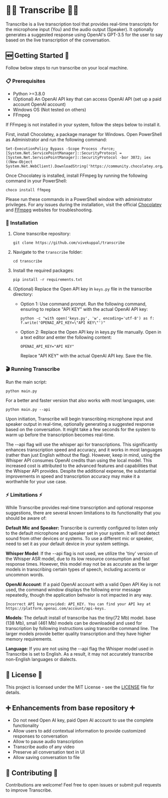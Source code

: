 
# 👂🏻️ Transcribe ✍🏼️

Transcribe is a live transcription tool that provides real-time transcripts for the microphone input (You) and the audio output (Speaker). It optionally generates a suggested response using OpenAI's GPT-3.5 for the user to say based on the live transcription of the conversation.

## 🆕 Getting Started 🥇

Follow below steps to run transcribe on your local machine.

### 📋 Prerequisites

- Python >=3.8.0
- (Optional) An OpenAI API key that can access OpenAI API (set up a paid account OpenAI account)
- Windows OS (Not tested on others)
- FFmpeg 

If FFmpeg is not installed in your system, follow the steps below to install it.

First, install Chocolatey, a package manager for Windows. Open PowerShell as Administrator and run the following command:
```
Set-ExecutionPolicy Bypass -Scope Process -Force; [System.Net.ServicePointManager]::SecurityProtocol = [System.Net.ServicePointManager]::SecurityProtocol -bor 3072; iex ((New-Object System.Net.WebClient).DownloadString('https://community.chocolatey.org/install.ps1'))
```
Once Chocolatey is installed, install FFmpeg by running the following command in your PowerShell:
```
choco install ffmpeg
```
Please run these commands in a PowerShell window with administrator privileges. For any issues during the installation, visit the official [Chocolatey](https://chocolatey.org/) and [FFmpeg](https://ffmpeg.org/) websites for troubleshooting.

### 🔧 Installation

1. Clone transcribe repository:

   ```
   git clone https://github.com/vivekuppal/transcribe
   ```

2. Navigate to the `transcribe` folder:

   ```
   cd transcribe
   ```

3. Install the required packages:

   ```
   pip install -r requirements.txt
   ```
   
4. (Optional) Replace the Open API key in `keys.py` file in the transcribe directory:

   - Option 1: Use command prompt. Run the following command, ensuring to replace "API KEY" with the actual OpenAI API key:

      ```
      python -c "with open('keys.py', 'w', encoding='utf-8') as f: f.write('OPENAI_API_KEY=\"API KEY\"')"
      ```

   - Option 2: Replace the Open API key in keys.py file manually. Open in a text editor and enter the following content:
   
      ```
      OPENAI_API_KEY="API KEY"
      ```
      Replace "API KEY" with the actual OpenAI API key. Save the file.

### 🎬 Running Transcribe

Run the main script:

```
python main.py
```

For a better and faster version that also works with most languages, use:

```
python main.py --api
```

Upon initiation, Transcribe will begin transcribing microphone input and speaker output in real-time, optionally generating a suggested response based on the conversation. It might take a few seconds for the system to warm up before the transcription becomes real-time.

The --api flag will use the whisper api for transcriptions. This significantly enhances transcription speed and accuracy, and it works in most languages (rather than just English without the flag). However, keep in mind, using the Whisper API consumes OpenAI credits than using the local model. This increased cost is attributed to the advanced features and capabilities that the Whisper API provides. Despite the additional expense, the substantial improvements in speed and transcription accuracy may make it a worthwhile for your use case.

### ⚡️ Limitations ⚡️

While Transcribe provides real-time transcription and optional response suggestions, there are several known limitations to its functionality that you should be aware of:

**Default Mic and Speaker:** Transcribe is currently configured to listen only to the default microphone and speaker set in your system. It will not detect sound from other devices or systems. To use a different mic or speaker, need to set it as your default device in your system settings.

**Whisper Model**: If the --api flag is not used, we utilize the 'tiny' version of the Whisper ASR model, due to its low resource consumption and fast response times. However, this model may not be as accurate as the larger models in transcribing certain types of speech, including accents or uncommon words.

**OpenAI Account**: If a paid OpenAI account with a valid Open API Key is not used, the command window displays the following error message repeatedly, though the application behvaior is not impacted in any way.
```
Incorrect API key provided: API_KEY. You can find your API key at https://platform.openai.com/account/api-keys.
```

**Models**: The default install of transcribe has the tiny(72 Mb) model. base (138 Mb), small (461 Mb) models can be downloaded and used for transcription by following instructions using transcribe command line. The larger models provide better quality transcription and they have higher memory requirements.

**Language**: If you are not using the --api flag the Whisper model used in Transcribe is set to English. As a result, it may not accurately transcribe non-English languages or dialects. 

## 👤 License 📖

This project is licensed under the MIT License - see the [LICENSE](LICENSE) file for details.

## ➕ Enhancements from base repository ➕
- Do not need Open AI key, paid Open AI account to use the complete functionality
- Allow users to add contextual information to provide customized responses to conversation
- Allow to pause audio transcription
- Transcribe audio of any video
- Preserve all conversation text in UI
- Allow saving conversation to file


## 🤝 Contributing 🤝

Contributions are welcome! Feel free to open issues or submit pull requests to improve Transcribe.

